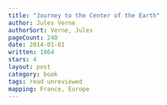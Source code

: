 ```yaml
---
title: "Journey to the Center of the Earth"
author: Jules Verne
authorSort: Verne, Jules
pageCount: 240
date: 2014-01-01
written: 1864
stars: 4
layout: post
category: book
tags: read unreviewed
mapping: France, Europe
---
```


